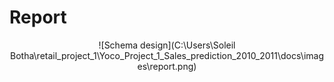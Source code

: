 # Report
<div align="center">

![Schema design](C:\Users\Soleil Botha\retail_project_1\Yoco_Project_1_Sales_prediction_2010_2011\docs\images\report.png)

</div>